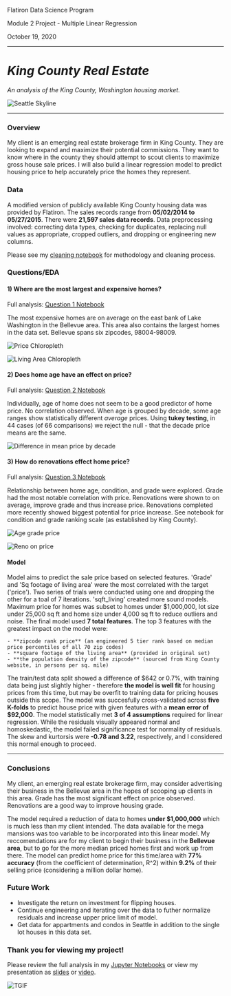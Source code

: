 Flatiron Data Science Program

Module 2 Project - Multiple Linear Regression

October 19, 2020

---

# *King County Real Estate*

*An analysis of the King County, Washington housing market.*

![Seattle Skyline](./images/seattle_orange.png)

---

### Overview

My client is an emerging real estate brokerage firm in King County. They are looking to expand and maximize their potential commissions. They want to know where in the county they should attempt to scout clients to maximize gross house sale prices. I will also build a linear regression model to predict housing price to help accurately price the homes they represent.


### Data

A modified version of publicly available King County housing data was provided by Flatiron. The sales records range from **05/02/2014 to 05/27/2015**. There were **21,597 sales data records**. Data preprocessing involved: correcting data types, checking for duplicates, replacing null values as appropriate, cropped outliers, and dropping or engineering new columns.

Please see my [cleaning notebook](./notebooks/Data_Cleaning.ipynb) for methodology and cleaning process.

### Questions/EDA

#### 1) Where are the most largest and expensive homes?

Full analysis: [Question 1 Notebook](./notebooks/Question_1_Where?.ipynb)

The most expensive homes are on average on the east bank of Lake Washington in the Bellevue area. This area also contains the largest homes in the data set. Bellevue spans six zipcodes, 98004-98009.

![Price Chloropleth](./images/price_mean_map.png)


![Living Area Chloropleth](./images/sqft_liv_map.png)




#### 2) Does home age have an effect on price?

Full analysis: [Question 2 Notebook](./notebooks/Question_2_Age?.ipynb)

Individually, age of home does not seem to be a good predictor of home price. No correlation observed. When age is grouped by decade, some age ranges show statistically different *average* prices. Using **tukey testing**, in 44 cases (of 66 comparisons) we reject the null - that the decade price means are the same.

![Difference in mean price by decade](./images/mean_age.png)




#### 3) How do renovations effect home price?

Full analysis: [Question 3 Notebook](./notebooks/Question_3_Conditions?.ipynb)

Relationship between home age, condition, and grade were explored. Grade had the most notable correlation with price. Renovations were shown to on average, improve grade and thus increase price. Renovations completed more recently showed biggest potential for price increase. See notebook for condition and grade ranking scale (as established by King County).

![Age grade price](./images/age_grade.png)

![Reno on price](./images/reno.png)




#### Model

Model aims to predict the sale price based on selected features. 'Grade' and 'Sq footage of living area' were the most correlated with the target ('price'). Two series of trials were conducted using one and dropping the other for a toal of 7 iterations. 'sqft_living' created more sound models. Maximum price for homes was subset to homes under $1,000,000, lot size under 25,000 sq ft and home size under 4,000 sq ft to reduce outliers and noise. The final model used **7 total features**. The top 3 features with the greatest impact on the model were: 

    - **zipcode rank price** (an engineered 5 tier rank based on median price percentiles of all 70 zip codes) 
    - **square footage of the living area** (provided in original set)
    - **the population density of the zipcode** (sourced from King County website, in persons per sq. mile)

The train/test data split showed a difference of $642 or 0.7%, with training data being just slightly higher - therefore **the model is well fit** for housing prices from this time, but may be overfit to training data for pricing houses outside this scope. The model was succesfully cross-validated across **five K-folds** to predict house price with given features with a **mean error of $92,000**. The model statistically met **3 of 4 assumptions** required for linear regression. While the residuals visually appeared normal and homoskedastic, the model failed significance test for normality of residuals. The skew and kurtorsis were **-0.78 and 3.22**, respectively, and I considered this normal enough to proceed. 


---
### Conclusions

My client, an emerging real estate brokerage firm, may consider advertising their business in the Bellevue area in the hopes of scooping up clients in this area. Grade has the most significant effect on price observed. Renovations are a good way to improve housing grade.

The model required a reduction of data to homes **under $1,000,000** which is much less than my client intended. The data available for the mega mansions was too variable to be incorporated into this linear model. My reccomendations are for my client to begin their business in the **Bellevue area**, but to go for the more median priced homes first and work up from there. The model can predict home price for this time/area with **77% accuracy** (from the coefficient of determination, R^2) within **9.2%** of their selling price (considering a million dollar home).


### Future Work

- Investigate the return on investment for flipping houses.
- Continue engineering and iterating over the data to futher normalize residuals and increase upper price limit of model.
- Get data for appartments and condos in Seattle in addition to the single lot houses in this data set.


### Thank you for viewing my project!

Please review the full analysis in my [Jupyter Notebooks](./notebooks) or view my presentation as [slides](./MoD02presentation.pdf) or [video]().

![TGIF](./images/tgif.jpg)

